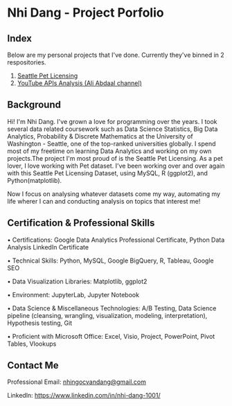 # Nhi Dang - Project Porfolio
## Index
Below are my personal projects that I've done. Currently they've binned in 2 respositories.
1. [Seattle Pet Licensing](https://github.com/NhiDang1001/pet_licensing_seattle-Python-.git)
2. [YouTube APIs Analysis (Ali Abdaal channel)](https://github.com/NhiDang1001/YouTube-APIs-Analysis.git)

## Background
Hi! I'm Nhi Dang. I've grown a love for programming over the years. I took several data related coursework such as Data Science Statistics, Big Data Analytics, Probability & Discrete Mathematics at the University of Washington - Seattle, one of the top-ranked universities globally. I spend most of my freetime on learning Data Analytics and working on my own projects.The project I'm most proud of is the Seattle Pet Licensing. As a pet lover, I love working with Pet dataset. I've been working over and over again with this Seattle Pet Licensing Dataset, using MySQL, R (ggplot2), and Python(matplotlib). 

Now I focus on analysing whatever datasets come my way, automating my life wherer I can and conducting analysis on topics that interest me!

## Certification & Professional Skills
• Certifications: Google Data Analytics Professional Certificate, Python Data Analysis LinkedIn Certificate

• Technical Skills: Python, MySQL, Google BigQuery, R, Tableau, Google SEO

• Data Visualization Libraries: Matplotlib, ggplot2

• Environment: JupyterLab, Jupyter Notebook

• Data Science & Miscellaneous Technologies: A/B Testing, Data Science pipeline (cleansing, wrangling, visualization, modeling, interpretation), Hypothesis testing, Git

• Proficient with Microsoft Office: Excel, Visio, Project, PowerPoint, Pivot Tables, Vlookups

## Contact Me
Professional Email: nhingocvandang@gmail.com

Linkedln: https://www.linkedin.com/in/nhi-dang-1001/


